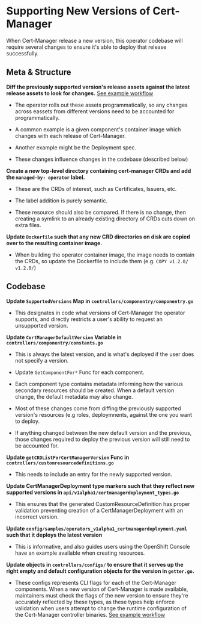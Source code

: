 # Supporting New Versions of Cert-Manager

When Cert-Manager release a new version, this operator codebase will require
several changes to ensure it's able to deploy that release successfully.

## Meta & Structure

**Diff the previously supported version's release assets against the latest
release assets to look for changes.**
[See example workflow](diff-manifests.md)

* The operator rolls out these assets programmatically, so any changes across
eassets from different versions need to be accounted for programmatically.

* A common example is a given component's container image which changes with
each release of Cert-Manager.

* Another example might be the Deployment spec.

* These changes influence changes in the codebase (described below)

**Create a new top-level directory containing cert-manager CRDs and add the
`managed-by: operator` label.**

* These are the CRDs of interest, such as Certificates, Issuers, etc.
  
* The label addition is purely semantic.

* These resource should also be compared. If there is no change, then creating a
symlink to an already existing directory of CRDs cuts down on extra files.

**Update `Dockerfile` such that any new CRD directories on disk are copied
over to the resulting container image.**

* When building the operator container image, the image needs to contain the
CRDs, so update the Dockerfile to include them (e.g. `COPY v1.2.0/ v1.2.0/`)

## Codebase

**Update `SupportedVersions` Map in `controllers/componentry/componentry.go`**

* This designates in code what versions of Cert-Manager the operator supports,
and directly restricts a user's ability to request an unsupported version.

**Update `CertManagerDefaultVersion` Variable in
`controllers/componentry/constants.go`**

* This is always the latest version, and is what's deployed if the user does not
specify a version.

* Update `GetComponentFor*` Func for each component.
  
* Each component type contains metadata informing how the various secondary
resources should be created. When a default version change, the default metadata
may also change.

* Most of these changes come from diffing the previously supported version's
resources (e.g roles, deploymnents, against the one you want to deploy.

* If anything changed between the new default version and the previous, those
changes required to deploy the previous version will still need to be accounted
for.

**Update `getCRDListForCertManagerVersion` Func in
`controllers/customresourcedefinitions.go`**

* This needs to include an entry for the newly supported version.

**Update CertManagerDeployment type markers such that they reflect new supported
versions in `api/v1alpha1/certmanagerdeployment_types.go`**

* This ensures that the generated CustomResourceDefinition has proper validation
preventing creation of a CertManagerDeployment with an incorrect version.

**Update `config/samples/operators_v1alpha1_certmanagerdeployment.yaml` such
that it deploys the latest version**

* This is informative, and also guides users using the OpenShift Console have an
example available when creating resources.

**Update objects in `controllers/configs/` to ensure that it serves up the right
empty and default configuration objects for the version in `getter.go`.**

* These configs represents CLI flags for each of the Cert-Manager components.
When a new version of Cert-Manager is made available, maintainers must check
the flags of the new version to ensure they're accurately reflected by these
types, as these types help enforce validation when users attempt to change the
runtime configuration of the Cert-Manager controller binaries.
[See example workflow](compare-binary-flags.md)
